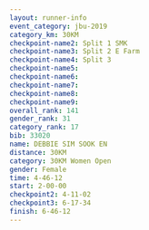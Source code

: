 ```yaml
---
layout: runner-info 
event_category: jbu-2019 
category_km: 30KM 
checkpoint-name2: Split 1 SMK 
checkpoint-name3: Split 2 E Farm 
checkpoint-name4: Split 3 
checkpoint-name5: 
checkpoint-name6: 
checkpoint-name7: 
checkpoint-name8: 
checkpoint-name9: 
overall_rank: 141
gender_rank: 31
category_rank: 17
bib: 33020
name: DEBBIE SIM SOOK EN
distance: 30KM
category: 30KM Women Open
gender: Female
time: 4-46-12
start: 2-00-00
checkpoint2: 4-11-02
checkpoint3: 6-17-34
finish: 6-46-12
---
```


